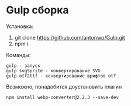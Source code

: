 # Gulp сборка

Установка:
1. git clone https://github.com/antonwp/Gulp.git
2. npm i

Команды:
```
gulp - запуск
gulp svgSprite - конвертирование SVG
gulp otf2ttf - конвертирование шрифтов otf
```

Возможно, понадобится доустановить плагин
```
npm install webp-converter@2.2.3 --save-dev
```
